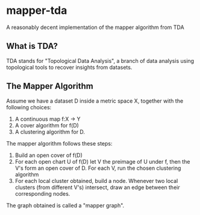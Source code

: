 # mapper-tda

A reasonably decent implementation of the mapper algorithm from TDA

## What is TDA?

TDA stands for "Topological Data Analysis", a branch of data analysis using topological tools to recover insights from datasets. 

## The Mapper Algorithm 

Assume we have a dataset D inside a metric space X, together with the following choices:
1. A continuous map f:X -> Y 
2. A cover algorithm for f(D)
3. A clustering algorithm for D.

The mapper algorithm follows these steps:
1. Build an open cover of f(D)
2. For each open chart U of f(D) let V the preimage of U under f, then the V's form an open cover of D. For each V, run the chosen clustering algorithm
3. For each local cluster obtained, build a node. Whenever two local clusters (from different V's) intersect, draw an edge between their corresponding nodes.

The graph obtained is called a "mapper graph".